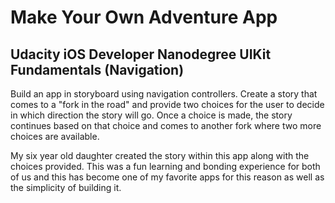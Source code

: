 # Make Your Own Adventure App
## Udacity iOS Developer Nanodegree UIKit Fundamentals (Navigation)

Build an app in storyboard using navigation controllers. Create a story that comes to a "fork in the road" and provide two choices for the user to decide in which direction the story will go. Once a choice is made, the story continues based on that choice and comes to another fork where two more choices are available. 

My six year old daughter created the story within this app along with the choices provided. This was a fun learning and bonding experience for both of us and this has become one of my favorite apps for this reason as well as the simplicity of building it. 
